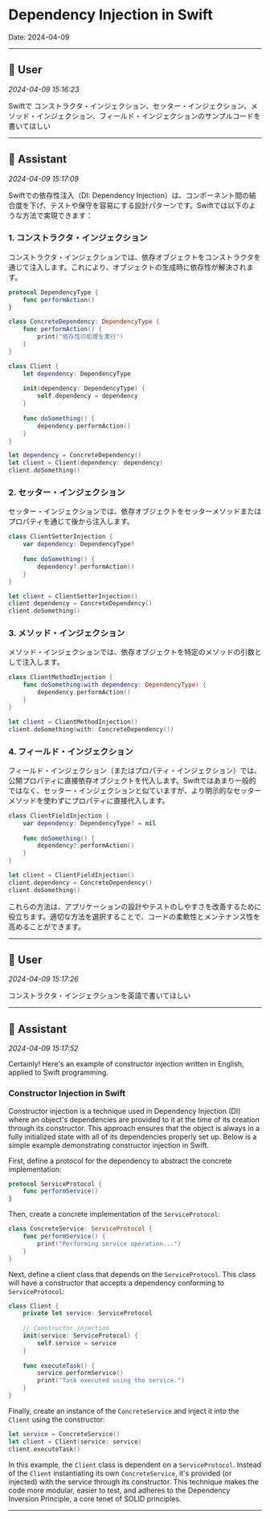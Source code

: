 # Dependency Injection in Swift

Date: 2024-04-09

---

## 👤 User
*2024-04-09 15:16:23*

Swiftで コンストラクタ・インジェクション、セッター・インジェクション、メソッド・インジェクション、フィールド・インジェクションのサンプルコードを書いてほしい

---

## 🤖 Assistant
*2024-04-09 15:17:09*

Swiftでの依存性注入（DI: Dependency Injection）は、コンポーネント間の結合度を下げ、テストや保守を容易にする設計パターンです。Swiftでは以下のような方法で実現できます：

### 1. コンストラクタ・インジェクション

コンストラクタ・インジェクションでは、依存オブジェクトをコンストラクタを通じて注入します。これにより、オブジェクトの生成時に依存性が解決されます。

```swift
protocol DependencyType {
    func performAction()
}

class ConcreteDependency: DependencyType {
    func performAction() {
        print("依存性の処理を実行")
    }
}

class Client {
    let dependency: DependencyType
    
    init(dependency: DependencyType) {
        self.dependency = dependency
    }
    
    func doSomething() {
        dependency.performAction()
    }
}

let dependency = ConcreteDependency()
let client = Client(dependency: dependency)
client.doSomething()
```

### 2. セッター・インジェクション

セッター・インジェクションでは、依存オブジェクトをセッターメソッドまたはプロパティを通じて後から注入します。

```swift
class ClientSetterInjection {
    var dependency: DependencyType?
    
    func doSomething() {
        dependency?.performAction()
    }
}

let client = ClientSetterInjection()
client.dependency = ConcreteDependency()
client.doSomething()
```

### 3. メソッド・インジェクション

メソッド・インジェクションでは、依存オブジェクトを特定のメソッドの引数として注入します。

```swift
class ClientMethodInjection {
    func doSomething(with dependency: DependencyType) {
        dependency.performAction()
    }
}

let client = ClientMethodInjection()
client.doSomething(with: ConcreteDependency())
```

### 4. フィールド・インジェクション

フィールド・インジェクション（またはプロパティ・インジェクション）では、公開プロパティに直接依存オブジェクトを代入します。Swiftではあまり一般的ではなく、セッター・インジェクションと似ていますが、より明示的なセッターメソッドを使わずにプロパティに直接代入します。

```swift
class ClientFieldInjection {
    var dependency: DependencyType? = nil
    
    func doSomething() {
        dependency?.performAction()
    }
}

let client = ClientFieldInjection()
client.dependency = ConcreteDependency()
client.doSomething()
```

これらの方法は、アプリケーションの設計やテストのしやすさを改善するために役立ちます。適切な方法を選択することで、コードの柔軟性とメンテナンス性を高めることができます。

---

## 👤 User
*2024-04-09 15:17:26*

コンストラクタ・インジェクションを英語で書いてほしい

---

## 🤖 Assistant
*2024-04-09 15:17:52*

Certainly! Here's an example of constructor injection written in English, applied to Swift programming.

### Constructor Injection in Swift

Constructor injection is a technique used in Dependency Injection (DI) where an object's dependencies are provided to it at the time of its creation through its constructor. This approach ensures that the object is always in a fully initialized state with all of its dependencies properly set up. Below is a simple example demonstrating constructor injection in Swift.

First, define a protocol for the dependency to abstract the concrete implementation:

```swift
protocol ServiceProtocol {
    func performService()
}
```

Then, create a concrete implementation of the `ServiceProtocol`:

```swift
class ConcreteService: ServiceProtocol {
    func performService() {
        print("Performing service operation...")
    }
}
```

Next, define a client class that depends on the `ServiceProtocol`. This class will have a constructor that accepts a dependency conforming to `ServiceProtocol`:

```swift
class Client {
    private let service: ServiceProtocol
    
    // Constructor injection
    init(service: ServiceProtocol) {
        self.service = service
    }
    
    func executeTask() {
        service.performService()
        print("Task executed using the service.")
    }
}

```

Finally, create an instance of the `ConcreteService` and inject it into the `Client` using the constructor:

```swift
let service = ConcreteService()
let client = Client(service: service)
client.executeTask()
```

In this example, the `Client` class is dependent on a `ServiceProtocol`. Instead of the `Client` instantiating its own `ConcreteService`, it's provided (or injected) with the service through its constructor. This technique makes the code more modular, easier to test, and adheres to the Dependency Inversion Principle, a core tenet of SOLID principles.

---
